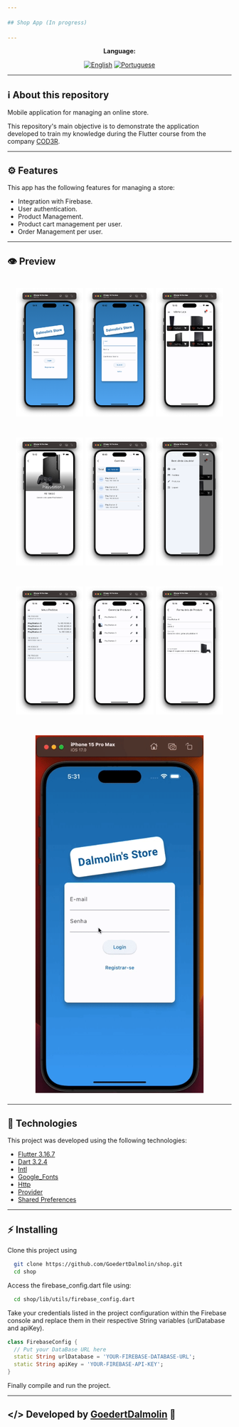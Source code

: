 ```yaml
---

## Shop App (In progress)

---
```


<div align="center">

**Language:**

[![English](https://img.shields.io/badge/Language-English-blue?style=for-the-badge)](README.md)
[![Portuguese](https://img.shields.io/badge/Language-Português-blueviolet?style=for-the-badge)](README.pt-br.md)

</div>

---
## ℹ️ About this repository
Mobile application for managing an online store.

This repository's main objective is to demonstrate the application developed to train my knowledge during the Flutter course from the company [COD3R](https://www.udemy.com/course/curso-flutter/).

---
## ⚙️ Features
This app has the following features for managing a store:

- Integration with Firebase.
- User authentication.
- Product Management.
- Product cart management per user.
- Order Management per user.

---
## 👁️ Preview
<h1 align="center">
    <img src=".github/images/1-login-page.png" width="30%">
    <img src=".github/images/2-register-page.png" width="30%">
    <img src=".github/images/3-home-shop-page.png" width="30%">
</h1>

<h1 align="center">
    <img src=".github/images/4-product-detail-page.png" width="30%">
    <img src=".github/images/5-cart-page.png" width="30%">
    <img src=".github/images/6-drawer-menu-page.png" width="30%">
</h1>

<h1 align="center">
    <img src=".github/images/7-orders-page.png" width="30%">
    <img src=".github/images/8-product-list-page.png" width="30%">
    <img src=".github/images/9-product-form-page.png" width="30%">
</h1>

<h1 align="center">
<img src='.github/auth_page_gif.gif'/>
</h1>

---
 ## 🧪 Technologies
This project was developed using the following technologies:

- [Flutter 3.16.7](https://docs.flutter.dev/)
- [Dart 3.2.4](https://dart.dev/)
- [Intl](https://pub.dev/packages/intl)
- [Google_Fonts](https://pub.dev/packages/google_fonts)
- [Http](https://pub.dev/packages/http)
- [Provider](https://pub.dev/packages/provider)
- [Shared Preferences](https://pub.dev/packages/shared_preferences)

---
## ⚡ Installing

Clone this project using

```bash
  git clone https://github.com/GoedertDalmolin/shop.git
  cd shop
```

Access the firebase_config.dart file using:

```bash
  cd shop/lib/utils/firebase_config.dart
```

Take your credentials listed in the project configuration within the Firebase console and replace them in their respective String variables (urlDatabase and apiKey).

```dart
class FirebaseConfig {
  // Put your DataBase URL here
  static String urlDatabase = 'YOUR-FIREBASE-DATABASE-URL';
  static String apiKey = 'YOUR-FIREBASE-API-KEY';
}
```

Finally compile and run the project.

---
</> Developed by [GoedertDalmolin](https://github.com/GoedertDalmolin) 👋
---
